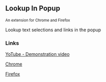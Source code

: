 ## Lookup In Popup
<small>An extension for Chrome and Firefox</small>

Lookup text selections and links in the popup
  
  
  ### Links
  [YoTube - Demonstration video](https://youtu.be/kOOT5MK76UM)

  [Chrome](https://chrome.google.com/webstore/detail/lookup-in-popup/akaefbhdlppmfdecoakjogglbjgacdhm)

  [Firefox](https://addons.mozilla.org/en-US/firefox/addon/lookup-in-popup/)